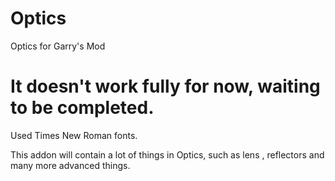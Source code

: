 # Optics
Optics for Garry's Mod
# It doesn't work fully for now, waiting to be completed.

Used Times New Roman fonts.

This addon will contain a lot of things in Optics, such as lens , reflectors and many more advanced things.

